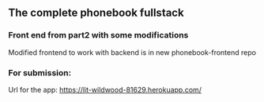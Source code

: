 ## The complete phonebook fullstack

### Front end from part2 with some modifications

Modified frontend to work with backend is in new phonebook-frontend repo

### For submission:

Url for the app: https://lit-wildwood-81629.herokuapp.com/
